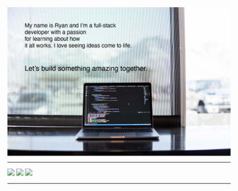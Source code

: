 <div class="head-banner">
    <img src="banner-image-header.jpg" border=0 width="800" align="center">
</div>
<div class="info-badges">
    <hr>
    <img src="https://badges.pufler.dev/repos/ryan-bradshaw"/>
    <img src="https://badges.pufler.dev/commits/monthly/ryan-bradshaw"/>
    <img src="https://badges.pufler.dev/visits/ryan-bradshaw/ryan-bradshaw"/>
    <hr>


</div>
<div class="main">
    <div class="bio">
    </div>
    <div class="technologies">
    </div>
</div>
<div class="github-stats">
</div>

